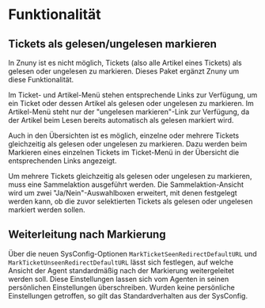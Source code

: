 # Funktionalität

## Tickets als gelesen/ungelesen markieren

In Znuny ist es nicht möglich, Tickets (also alle Artikel eines Tickets) als gelesen oder ungelesen zu markieren. Dieses Paket ergänzt Znuny um diese Funktionalität.

Im Ticket- und Artikel-Menü stehen entsprechende Links zur Verfügung, um ein Ticket oder dessen Artikel als gelesen oder ungelesen zu markieren. Im Artikel-Menü steht nur der "ungelesen markieren"-Link zur Verfügung, da der Artikel beim Lesen bereits automatisch als gelesen markiert wird.

Auch in den Übersichten ist es möglich, einzelne oder mehrere Tickets gleichzeitig als gelesen oder ungelesen zu markieren. Dazu werden beim Markieren eines einzelnen Tickets im Ticket-Menü in der Übersicht die entsprechenden Links angezeigt.

Um mehrere Tickets gleichzeitig als gelesen oder ungelesen zu markieren, muss eine Sammelaktion ausgeführt werden. Die Sammelaktion-Ansicht wird um zwei "Ja/Nein"-Auswahlboxen erweitert, mit denen festgelegt werden kann, ob die zuvor selektierten Tickets als gelesen oder ungelesen markiert werden sollen.

## Weiterleitung nach Markierung

Über die neuen SysConfig-Optionen `MarkTicketSeenRedirectDefaultURL` und `MarkTicketUnseenRedirectDefaultURL` lässt sich festlegen, auf welche Ansicht der Agent standardmäßig nach der Markierung weitergeleitet werden soll. Diese Einstellungen lassen sich vom Agenten in seinen persönlichen Einstellungen überschreiben. Wurden keine persönliche Einstellungen getroffen, so gilt das Standardverhalten aus der SysConfig.
